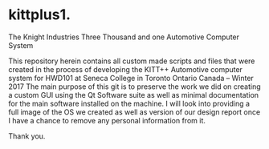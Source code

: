 # kittplus1.
The Knight Industries Three Thousand and one Automotive Computer System

This repository herein contains all custom made scripts and files that were created in the process of developing the KITT++ Automotive computer system for HWD101 at Seneca College in Toronto Ontario Canada – Winter 2017
The main purpose of this git is to preserve the work we did on creating a custom GUI using the Qt Software suite as well as minimal documentation for the main software installed on the machine.
I will look into providing a full image of the OS we created as well as version of our design report once I have a chance to remove any personal information from it.

Thank you.
